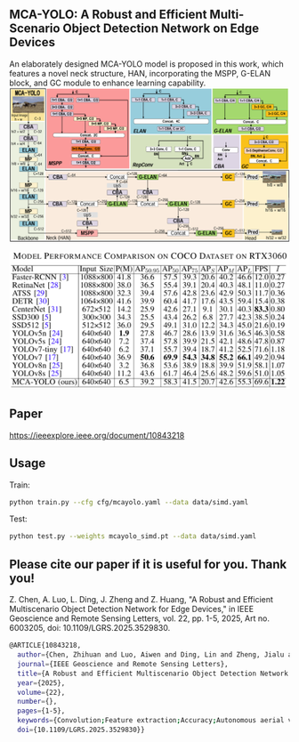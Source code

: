 
## MCA-YOLO: A Robust and Efficient Multi-Scenario Object Detection Network on Edge Devices
An elaborately designed MCA-YOLO model is proposed in this work, which features a novel neck structure, HAN, incorporating the MSPP, G-ELAN block, and GC module to enhance learning capability.
![image](utils/MCAYOLO.png)

![image](utils/COCO.png)
## Paper

https://ieeexplore.ieee.org/document/10843218


## Usage

Train:

```sh
python train.py --cfg cfg/mcayolo.yaml --data data/simd.yaml
```

Test:

```sh
python test.py --weights mcayolo_simd.pt --data data/simd.yaml
```

## Please cite our paper if it is useful for you. Thank you!
Z. Chen, A. Luo, L. Ding, J. Zheng and Z. Huang, "A Robust and Efficient Multiscenario Object Detection Network for Edge Devices," in IEEE Geoscience and Remote Sensing Letters, vol. 22, pp. 1-5, 2025, Art no. 6003205, doi: 10.1109/LGRS.2025.3529830.

```sh
@ARTICLE{10843218,
  author={Chen, Zhihuan and Luo, Aiwen and Ding, Lin and Zheng, Jialu and Huang, Zunkai},
  journal={IEEE Geoscience and Remote Sensing Letters}, 
  title={A Robust and Efficient Multiscenario Object Detection Network for Edge Devices}, 
  year={2025},
  volume={22},
  number={},
  pages={1-5},
  keywords={Convolution;Feature extraction;Accuracy;Autonomous aerial vehicles;Remote sensing;Neck;Kernel;Image edge detection;YOLO;Computational modeling;Edge device;lightweight neural network;object detection;unmanned aerial vehicle (UAV);YOLO},
  doi={10.1109/LGRS.2025.3529830}}
```




